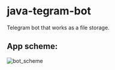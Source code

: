 # java-tegram-bot

Telegram bot that works as a file storage.



## App scheme:

![bot_scheme](https://github.com/Ivan-Mol/java-tegram-bot/assets/94922468/eb0ae81c-3392-4893-80f8-0f1bdbebbf79)

